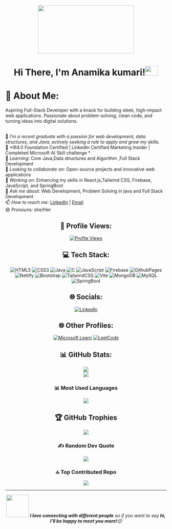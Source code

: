 
<div align="center">
  <img src="https://camo.githubusercontent.com/bfbeeb1e78c1768f2427b9d53de1ae6759bb7ba544e5a4b354f5f825a46a1ee1/68747470733a2f2f63617073756c652d72656e6465722e76657263656c2e6170702f6170693f747970653d776176696e67266865696768743d31353026636f6c6f723d6772616469656e7426746578743d416e616d696b612532304b756d617269267465787442673d66616c73652664657363416c69676e3d34392664657363416c69676e593d3437" width="300" height="150">
</div>

# <div align="center">Hi There, I'm Anamika kumari!<img src="https://github.com/Pranjal2870/Pranjal2870/assets/96439012/868abae6-d622-4668-80f1-cfc85d29adab" width="40px" height="30px"></div> 



# 💫 About Me:
Aspiring Full-Stack Developer with a knack for building sleek, high-impact web applications. Passionate about problem-solving, clean code, and turning ideas into digital solutions.
<br>
</br>

🔭 *I'm a recent graduate with a passion for web development, data structures, and Java, actively seeking a role to apply and grow my skills.*<br>
🔭 *IR4.0 Foundation Certified | LinkedIn Certified Marketing Insider | Completed Microsoft AI Skill challenge *<br>
🌱 *Learning:* Core Java,Data structures and Algorithm ,Full Stack Development  
👯 *Looking to collaborate on:* Open-source projects and innovative web applications  
🔭 *Working on:* Enhancing my skills in React.js,Tailwind CSS, Firebase, JavaScript, and SpringBoot  
💬 *Ask me about:* Web Development, Problem Solving in java and Full Stack Development  
📫 *How to reach me:* [LinkedIn](https://www.linkedin.com/in/anamika-kumari-a72bb525a/) | [Email](8210711661anu@gmail.com)  
😄 *Pronouns:* she/Her 


<div align="center">

## 👀 Profile Views:
[![Profile Views](https://img.shields.io/badge/Profile%20Views-0-blue?style=for-the-badge&logo=github&logoColor=white)](https://github.com/anamika6666)


## 💻 Tech Stack:
![HTML5](https://img.shields.io/badge/html5-%23E34F26.svg?style=for-the-badge&logo=html5&logoColor=white) ![CSS3](https://img.shields.io/badge/css3-%231572B6.svg?style=for-the-badge&logo=css3&logoColor=white) ![Java](https://img.shields.io/badge/java-%23ED8B00.svg?style=for-the-badge&logo=java&logoColor=white)
![C](https://img.shields.io/badge/c-%2300599C.svg?style=for-the-badge&logo=c&logoColor=white) ![JavaScript](https://img.shields.io/badge/javascript-%23323330.svg?style=for-the-badge&logo=javascript&logoColor=%23F7DF1E) ![Firebase](https://img.shields.io/badge/firebase-%23039BE5.svg?style=for-the-badge&logo=firebase) ![GithubPages](https://img.shields.io/badge/github%20pages-121013?style=for-the-badge&logo=github&logoColor=white) ![Netlify](https://img.shields.io/badge/netlify-%23000000.svg?style=for-the-badge&logo=netlify&logoColor=#00C7B7) ![Bootstrap](https://img.shields.io/badge/bootstrap-%238511FA.svg?style=for-the-badge&logo=bootstrap&logoColor=white) ![TailwindCSS](https://img.shields.io/badge/tailwindcss-%2338B2AC.svg?style=for-the-badge&logo=tailwind-css&logoColor=white) ![Vite](https://img.shields.io/badge/vite-%23646CFF.svg?style=for-the-badge&logo=vite&logoColor=white)  ![MongoDB](https://img.shields.io/badge/MongoDB-%234ea94b.svg?style=for-the-badge&logo=mongodb&logoColor=white) ![MySQL](https://img.shields.io/badge/mysql-4479A1.svg?style=for-the-badge&logo=mysql&logoColor=white) ![SpringBoot](https://img.shields.io/badge/SpringBoot-6DB33F?style=flat-square&logo=Spring&logoColor=white)

## 🌐 Socials:
[![LinkedIn](https://img.shields.io/badge/LinkedIn-%230077B5.svg?logo=linkedin&logoColor=white)](https://www.linkedin.com/in/anamika-kumari-a72bb525a/) 


## 🌐 Other Profiles:
[![Microsoft Learn](https://img.shields.io/badge/Microsoft%20Learn-%230078D4.svg?style=plastic&logo=microsoft&logoColor=white)](https://learn.microsoft.com/en-us/users/anamikakumari-2706/credentials/3919e1f3364e5d03?ref=https%3A%2F%2Fwww.linkedin.com%2F)
[![LeetCode](https://img.shields.io/badge/-LeetCode-FFA116?logo=LeetCode&logoColor=white)](https://leetcode.com/u/Anamikakumari_123/)

## 📊 GitHub Stats:
![](https://github-readme-stats.vercel.app/api?username=anamika6666\&theme=midnight-purple\&show_icons=true\&show=reviews,prs_merged,prs_merged_percentage\&hide=contribs,issues)<br/>
![](https://github-readme-streak-stats.herokuapp.com/?user=anamika6666&theme=dark&hide_border=false)<br/>

### 📊 Most Used Languages
![](https://github-readme-stats.vercel.app/api/top-langs/?username=anamika6666&theme=dark&hide_border=false&include_all_commits=true&count_private=true&layout=compact)


## 🏆 GitHub Trophies
![](https://github-profile-trophy.vercel.app/?username=anamika6666&theme=radical&no-frame=false&no-bg=false&margin-w=4)

### ✍️ Random Dev Quote
![](https://quotes-github-readme.vercel.app/api?type=horizontal&theme=radical)

### 🔝 Top Contributed Repo
![](https://github-contributor-stats.vercel.app/api?username=anamika6666&limit=5&theme=dark&combine_all_yearly_contributions=true)


---

<img src="https://github.com/anamika6666/anamika6666/assets/96439012/3d990833-1edf-4997-ae57-0285d849337d" width="70"> <em><b>I love connecting with different people</b> so if you want to say <b>hi, I'll be happy to meet you more!</b>😊</em>


</div>
